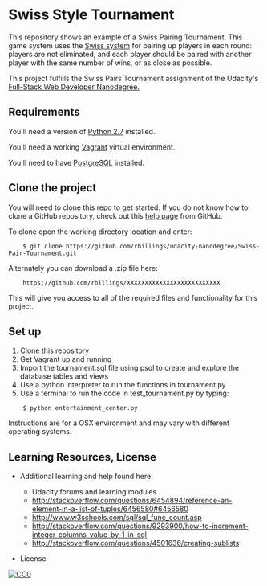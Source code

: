 # Swiss Style Tournament
This repository shows an example of a Swiss Pairing Tournament. This game system uses the [Swiss system][swiss] for pairing
up players in each round: players are not eliminated, and each player should be paired with another player with the
same number of wins, or as close as possible.

This project fulfills the Swiss Pairs Tournament assignment of the Udacity's [Full-Stack Web Developer Nanodegree.][nano]

## Requirements
You'll need a version of [Python 2.7][python] installed.

You'll need a working [Vagrant][vagrant] virtual environment.

You'll need to have [PostgreSQL][postgresql] installed.


## Clone the project
You will need to clone this repo to get started. If you do not know how to clone a GitHub
repository, check out this [help page][git-clone] from GitHub.

To clone open the working directory location and enter:
```
    $ git clone https://github.com/rbillings/udacity-nanodegree/Swiss-Pair-Tournament.git
```
Alternately you can download a .zip file here:
```
    https://github.com/rbillings/XXXXXXXXXXXXXXXXXXXXXXXXXX
```
This will give you access to all of the required files and functionality for this project.


## Set up

1. Clone this repository 
2. Get Vagrant up and running
3. Import the tournament.sql file using psql to create and explore the database tables and views
4. Use a python interpreter to run the functions in tournament.py
5. Use a terminal to run the code in test_tournament.py by typing:
```
    $ python entertainment_center.py
```

Instructions are for a OSX environment and may vary with different operating systems.

## Learning Resources, License

* Additional learning and help found here:
    * Udacity forums and learning modules
    * http://stackoverflow.com/questions/6454894/reference-an-element-in-a-list-of-tuples/6456580#6456580
    * http://www.w3schools.com/sql/sql_func_count.asp
    * http://stackoverflow.com/questions/9293900/how-to-increment-integer-columns-value-by-1-in-sql
    * http://stackoverflow.com/questions/4501636/creating-sublists

* License

[![CC0](http://i.creativecommons.org/p/zero/1.0/88x31.png)](http://creativecommons.org/publicdomain/zero/1.0/)

[swiss]: https://en.wikipedia.org/wiki/Swiss-system_tournament
[nano]: https://www.udacity.com/course/full-stack-web-developer-nanodegree--nd004
[python]: https://www.python.org/download/releases/2.7/
[git-clone]: https://help.github.com/articles/cloning-a-repository/
[vagrant]: https://www.vagrantup.com/
[postgresql]: http://www.postgresql.org/download